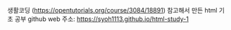 생활코딩 (https://opentutorials.org/course/3084/18891) 참고해서 만든 html 기초 공부
github web 주소: https://syoh1113.github.io/html-study-1
